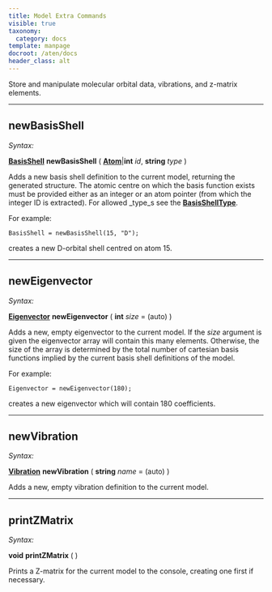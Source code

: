```yaml
---
title: Model Extra Commands
visible: true
taxonomy:
  category: docs
template: manpage
docroot: /aten/docs
header_class: alt
---
```


Store and manipulate molecular orbital data, vibrations, and z-matrix elements.

---

## newBasisShell <a id="newbasisshell"></a>

_Syntax:_

[**BasisShell**](/aten/docs/scripting/variabletypes/basisshell) **newBasisShell** ( [**Atom**](/aten/docs/scripting/variabletypes/atom)|**int** _id_, **string** _type_ )

Adds a new basis shell definition to the current model, returning the generated structure. The atomic centre on which the basis function exists must be provided either as an integer or an atom pointer (from which the integer ID is extracted). For allowed _type_s see the [**BasisShellType**](/aten/docs/enumerations/basisshelltype).

For example:


```
BasisShell = newBasisShell(15, "D");
```


creates a new D-orbital shell centred on atom 15.

---

## newEigenvector <a id="neweigenvector"></a>

_Syntax:_

[**Eigenvector**](/aten/docs/scripting/variabletypes/eigenvector) **newEigenvector** ( **int** _size_ = (auto) )

Adds a new, empty eigenvector to the current model. If the _size_ argument is given the eigenvector array will contain this many elements. Otherwise, the size of the array is determined by the total number of cartesian basis functions implied by the current basis shell definitions of the model.

For example:


```
Eigenvector = newEigenvector(180);
```


creates a new eigenvector which will contain 180 coefficients.

---

## newVibration <a id="newvibration"></a>

_Syntax:_

[**Vibration**](/aten/docs/scripting/variabletypes/vibration) **newVibration** ( **string** _name_ = (auto) )

Adds a new, empty vibration definition to the current model.

---

## printZMatrix <a id="printzmatrix"></a>

_Syntax:_

**void** **printZMatrix** ( )

Prints a Z-matrix for the current model to the console, creating one first if necessary.


